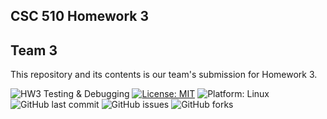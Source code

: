 ## CSC 510 Homework 3

## Team 3

This repository and its contents is our team's submission for Homework 3. 

![HW3 Testing & Debugging](https://github.com/ncsu-csc-510/homework3/actions/workflows/python-app.yml/badge.svg?event=push)
[![License: MIT](https://img.shields.io/badge/License-MIT-yellow.svg)](https://opensource.org/licenses/MIT)
<img alt="Platform: Linux" src="https://img.shields.io/badge/Linux-FCC624?style=for-the-badge&logo=linux&logoColor=black"> <!-- Platform-Linux -->
![GitHub last commit](https://img.shields.io/github/last-commit/ncsu-csc-510/homework3)
![GitHub issues](https://img.shields.io/github/issues/ncsu-csc-510/homework3)
![GitHub forks](https://img.shields.io/github/forks/ncsu-csc-510/homework3)
